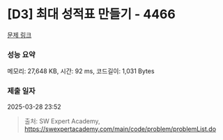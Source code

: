 # [D3] 최대 성적표 만들기 - 4466 

[문제 링크](https://swexpertacademy.com/main/code/problem/problemDetail.do?contestProbId=AWOUfCJ6qVMDFAWg) 

### 성능 요약

메모리: 27,648 KB, 시간: 92 ms, 코드길이: 1,031 Bytes

### 제출 일자

2025-03-28 23:52



> 출처: SW Expert Academy, https://swexpertacademy.com/main/code/problem/problemList.do